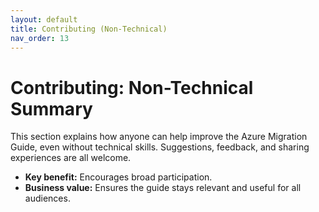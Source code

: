 ```yaml
---
layout: default
title: Contributing (Non-Technical)
nav_order: 13
---
```


# Contributing: Non-Technical Summary

This section explains how anyone can help improve the Azure Migration Guide, even without technical skills. Suggestions, feedback, and sharing experiences are all welcome.

- **Key benefit:** Encourages broad participation.
- **Business value:** Ensures the guide stays relevant and useful for all audiences.
